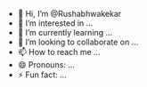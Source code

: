 - 👋 Hi, I’m @Rushabhwakekar
- 👀 I’m interested in ...
- 🌱 I’m currently learning ...
- 💞️ I’m looking to collaborate on ...
- 📫 How to reach me ...
- 😄 Pronouns: ...
- ⚡ Fun fact: ...

<!---
Rushabhwakekar/Rushabhwakekar is a ✨ special ✨ repository because its `README.md` (this file) appears on your GitHub profile.
You can click the Preview link to take a look at your changes.
--->
